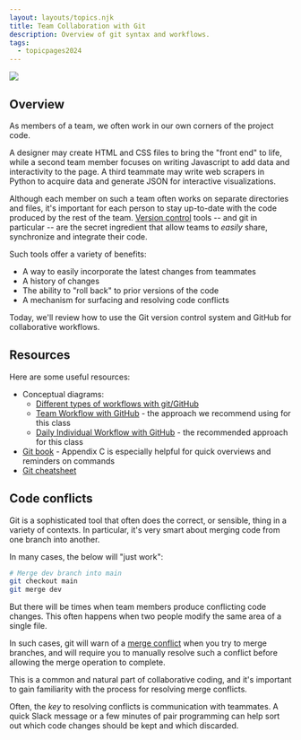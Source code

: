 ```yaml
---
layout: layouts/topics.njk
title: Team Collaboration with Git
description: Overview of git syntax and workflows.
tags:
  - topicpages2024
---
```


<img src="https://docs.google.com/drawings/d/e/2PACX-1vQEyVwhFQ2UmMuVl3j4O3QEOms6V8D4rW1JaIfjfbRjnjcLhT7BBy3EJlsa_bTiclXYnQGF3mEU3lcJ/pub?w=480&amp;h=360">



## Overview

As members of a team, we often work in our own corners of the project code.

A designer may create HTML and CSS files to bring the "front end" to life, while a second team member focuses on writing Javascript to add data and interactivity to the page. A third teammate may write web scrapers in Python to acquire data and generate JSON for interactive visualizations.

Although each member on such a team often works on separate directories and files, it's important for each person to stay up-to-date with the code produced by the rest of the team.  [Version control][] tools -- and git in particular -- are the secret ingredient that allow teams to _easily_ share, synchronize and integrate their code.

[Version control]: https://en.wikipedia.org/wiki/Version_control

Such tools offer a variety of benefits:

* A way to easily incorporate the latest changes from teammates
* A history of changes
* The ability to "roll back" to prior versions of the code
* A mechanism for surfacing and resolving code conflicts

Today, we'll review how to use the Git version control system and GitHub for collaborative workflows.

## Resources

Here are some useful resources:

* Conceptual diagrams:
  * [Different types of workflows with git/GitHub](https://docs.google.com/drawings/d/1ew9kXxy2CFbEBE0XA0HPazuxHW3-Njc0B0srTmsUx-4/edit?usp=sharing)
  * [Team Workflow with GitHub](https://docs.google.com/drawings/d/1ii6PBgxdyffeIoGvkKmxFh7iwfHMpBjl7uEacWMO15o/edit?usp=sharing) - the approach we recommend using for this class
  * [Daily Individual Workflow with GitHub](https://docs.google.com/drawings/d/1eOYOD7rX12xi3WUBdIuKEsj9gt-RvQvQ9USoCzKkRPs/edit?usp=sharing) - the recommended approach for this class
* [Git book](https://git-scm.com/book/en/v2) - Appendix C is especially helpful for quick overviews and reminders on commands
* [Git cheatsheet](https://education.github.com/git-cheat-sheet-education.pdf)

## Code conflicts

Git is a sophisticated tool that often does the correct, or sensible, thing in a variety of contexts. In particular, it's very smart about merging code from one branch into another.

In many cases, the below will "just work":

```bash
# Merge dev branch into main
git checkout main
git merge dev
```

But there will be times when team members produce conflicting code changes. This often happens when two people modify the same area of a single file.

In such cases, git will warn of a [merge conflict][] when you try to merge branches, and will require you to manually resolve such a conflict before allowing the merge operation to complete.

[merge conflict]: https://git-scm.com/docs/git-merge#_how_conflicts_are_presented

This is a common and natural part of collaborative coding, and it's important to gain familiarity with the process for resolving merge conflicts.

Often, the *key* to resolving conflicts is communication with teammates. A quick Slack message or a few minutes of pair programming can help sort out which code changes should be kept and which discarded.
